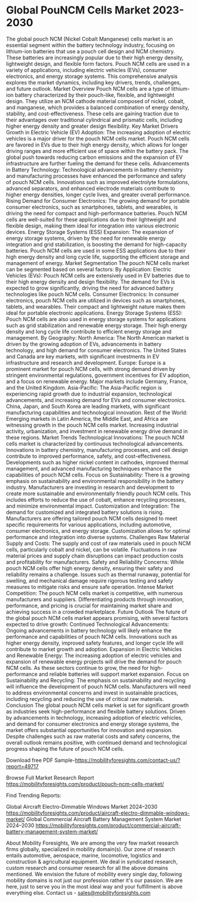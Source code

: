# Global PouNCM Cells Market 2023-2030
The global pouch NCM (Nickel Cobalt Manganese) cells market is an essential segment within the battery technology industry, focusing on lithium-ion batteries that use a pouch cell design and NCM chemistry. These batteries are increasingly popular due to their high energy density, lightweight design, and flexible form factors. Pouch NCM cells are used in a variety of applications, including electric vehicles (EVs), consumer electronics, and energy storage systems. This comprehensive analysis explores the market dynamics, including key drivers, trends, challenges, and future outlook.
Market Overview
Pouch NCM cells are a type of lithium-ion battery characterized by their pouch-like, flexible, and lightweight design. They utilize an NCM cathode material composed of nickel, cobalt, and manganese, which provides a balanced combination of energy density, stability, and cost-effectiveness. These cells are gaining traction due to their advantages over traditional cylindrical and prismatic cells, including higher energy density and greater design flexibility.
Key Market Drivers
Growth in Electric Vehicle (EV) Adoption: The increasing adoption of electric vehicles is a major driver for the pouch NCM cells market. Pouch NCM cells are favored in EVs due to their high energy density, which allows for longer driving ranges and more efficient use of space within the battery pack. The global push towards reducing carbon emissions and the expansion of EV infrastructure are further fueling the demand for these cells.
Advancements in Battery Technology: Technological advancements in battery chemistry and manufacturing processes have enhanced the performance and safety of pouch NCM cells. Innovations such as improved electrolyte formulations, advanced separators, and enhanced electrode materials contribute to higher energy densities, longer cycle lives, and greater overall performance.
Rising Demand for Consumer Electronics: The growing demand for portable consumer electronics, such as smartphones, tablets, and wearables, is driving the need for compact and high-performance batteries. Pouch NCM cells are well-suited for these applications due to their lightweight and flexible design, making them ideal for integration into various electronic devices.
Energy Storage Systems (ESS) Expansion: The expansion of energy storage systems, driven by the need for renewable energy integration and grid stabilization, is boosting the demand for high-capacity batteries. Pouch NCM cells are used in some ESS applications due to their high energy density and long cycle life, supporting the efficient storage and management of energy.
Market Segmentation
The pouch NCM cells market can be segmented based on several factors:
By Application:
Electric Vehicles (EVs): Pouch NCM cells are extensively used in EV batteries due to their high energy density and design flexibility. The demand for EVs is expected to grow significantly, driving the need for advanced battery technologies like pouch NCM cells.
Consumer Electronics: In consumer electronics, pouch NCM cells are utilized in devices such as smartphones, tablets, and wearables. Their compact and lightweight nature makes them ideal for portable electronic applications.
Energy Storage Systems (ESS): Pouch NCM cells are also used in energy storage systems for applications such as grid stabilization and renewable energy storage. Their high energy density and long cycle life contribute to efficient energy storage and management.
By Geography:
North America: The North American market is driven by the growing adoption of EVs, advancements in battery technology, and high demand for consumer electronics. The United States and Canada are key markets, with significant investments in EV infrastructure and research and development.
Europe: Europe is a prominent market for pouch NCM cells, with strong demand driven by stringent environmental regulations, government incentives for EV adoption, and a focus on renewable energy. Major markets include Germany, France, and the United Kingdom.
Asia-Pacific: The Asia-Pacific region is experiencing rapid growth due to industrial expansion, technological advancements, and increasing demand for EVs and consumer electronics. China, Japan, and South Korea are leading markets, with significant manufacturing capabilities and technological innovation.
Rest of the World: Emerging markets in Latin America, the Middle East, and Africa are witnessing growth in the pouch NCM cells market. Increasing industrial activity, urbanization, and investment in renewable energy drive demand in these regions.
Market Trends
Technological Innovations: The pouch NCM cells market is characterized by continuous technological advancements. Innovations in battery chemistry, manufacturing processes, and cell design contribute to improved performance, safety, and cost-effectiveness. Developments such as higher nickel content in cathodes, improved thermal management, and advanced manufacturing techniques enhance the capabilities of pouch NCM cells.
Focus on Sustainability: There is a growing emphasis on sustainability and environmental responsibility in the battery industry. Manufacturers are investing in research and development to create more sustainable and environmentally friendly pouch NCM cells. This includes efforts to reduce the use of cobalt, enhance recycling processes, and minimize environmental impact.
Customization and Integration: The demand for customized and integrated battery solutions is rising. Manufacturers are offering tailored pouch NCM cells designed to meet specific requirements for various applications, including automotive, consumer electronics, and energy storage. Customization allows for optimal performance and integration into diverse systems.
Challenges
Raw Material Supply and Costs: The supply and cost of raw materials used in pouch NCM cells, particularly cobalt and nickel, can be volatile. Fluctuations in raw material prices and supply chain disruptions can impact production costs and profitability for manufacturers.
Safety and Reliability Concerns: While pouch NCM cells offer high energy density, ensuring their safety and reliability remains a challenge. Issues such as thermal runaway, potential for swelling, and mechanical damage require rigorous testing and safety measures to mitigate risks and ensure safe operation.
Intense Market Competition: The pouch NCM cells market is competitive, with numerous manufacturers and suppliers. Differentiating products through innovation, performance, and pricing is crucial for maintaining market share and achieving success in a crowded marketplace.
Future Outlook
The future of the global pouch NCM cells market appears promising, with several factors expected to drive growth:
Continued Technological Advancements: Ongoing advancements in battery technology will likely enhance the performance and capabilities of pouch NCM cells. Innovations such as higher energy density, improved safety features, and longer cycle life will contribute to market growth and adoption.
Expansion in Electric Vehicles and Renewable Energy: The increasing adoption of electric vehicles and expansion of renewable energy projects will drive the demand for pouch NCM cells. As these sectors continue to grow, the need for high-performance and reliable batteries will support market expansion.
Focus on Sustainability and Recycling: The emphasis on sustainability and recycling will influence the development of pouch NCM cells. Manufacturers will need to address environmental concerns and invest in sustainable practices, including recycling and reducing the use of critical raw materials.
Conclusion
The global pouch NCM cells market is set for significant growth as industries seek high-performance and flexible battery solutions. Driven by advancements in technology, increasing adoption of electric vehicles, and demand for consumer electronics and energy storage systems, the market offers substantial opportunities for innovation and expansion. Despite challenges such as raw material costs and safety concerns, the overall outlook remains positive, with continued demand and technological progress shaping the future of pouch NCM cells.

Download free PDF Sample-https://mobilityforesights.com/contact-us/?report=49717



Browse Full Market Research Report 
https://mobilityforesights.com/product/pouch-ncm-cells-market/


Find Trending Reports:

Global Aircraft Electro-Dimmable Windows Market 2024–2030
https://mobilityforesights.com/product/aircraft-electro-dimmable-windows-market/
Global Commercial Aircraft Battery Management System Market 2024–2030
https://mobilityforesights.com/product/commercial-aircraft-battery-management-system-market/





About Mobility Foresights,
We are among the very few market research firms globally, specialized in mobility domain(s). Our zone of research entails automotive, aerospace, marine, locomotive, logistics and construction & agricultural equipment. We deal in syndicated research, custom research and consumer research for all the above domains mentioned.
We envision the future of mobility every single day, following mobility domains is not just our profession rather it's our passion. We are here, just to serve you in the most ideal way and your fulfillment is above everything else. Contact us -  sales@mobilityforesights.com 
